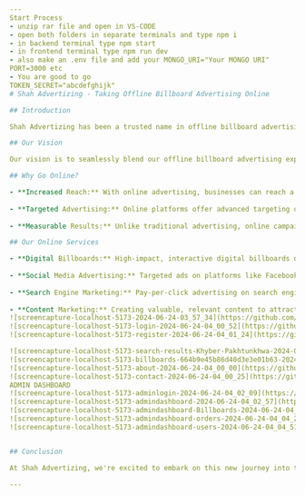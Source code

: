 ```yaml
---
Start Process
- unzip rar file and open in VS-CODE
- open both folders in separate terminals and type npm i
- in backend terminal type npm start
- in frontend terminal type npm run dev
- also make an .env file and add your MONGO_URI="Your MONGO URI"
PORT=3000 etc
- You are good to go
TOKEN_SECRET="abcdefghijk"
# Shah Advertizing - Taking Offline Billboard Advertising Online

## Introduction

Shah Advertizing has been a trusted name in offline billboard advertising for years. With our commitment to quality and innovation, we've helped businesses reach their target audience effectively through impactful billboards. As technology evolves and digital platforms become increasingly important, we recognize the need to adapt and expand our services to cater to the online advertising space.

## Our Vision

Our vision is to seamlessly blend our offline billboard advertising expertise with the digital realm. We aim to provide businesses with a comprehensive advertising solution that leverages both offline and online channels to maximize reach and impact.

## Why Go Online?

- **Increased Reach:** With online advertising, businesses can reach a global audience, expanding beyond the geographical limitations of traditional billboards.
  
- **Targeted Advertising:** Online platforms offer advanced targeting options, allowing businesses to reach their ideal customers based on demographics, interests, and online behavior.
  
- **Measurable Results:** Unlike traditional advertising, online campaigns provide real-time analytics and insights, enabling businesses to measure the effectiveness of their campaigns and optimize accordingly.

## Our Online Services

- **Digital Billboards:** High-impact, interactive digital billboards displayed on popular websites and social media platforms.
  
- **Social Media Advertising:** Targeted ads on platforms like Facebook, Instagram, and LinkedIn to engage with potential customers.
  
- **Search Engine Marketing:** Pay-per-click advertising on search engines like Google and Bing to capture users actively searching for products or services.
  
- **Content Marketing:** Creating valuable, relevant content to attract and engage customers, enhancing brand awareness and credibility.
![screencapture-localhost-5173-2024-06-24-03_57_34](https://github.com/S01J04/Semister-Project/assets/139046266/34478708-fc8b-4b9c-ae4a-4ddfba4fba72)
![screencapture-localhost-5173-login-2024-06-24-04_00_52](https://github.com/S01J04/Semister-Project/assets/139046266/9f180580-6831-4918-ba02-08058c4d14f4)
![screencapture-localhost-5173-register-2024-06-24-04_01_24](https://github.com/S01J04/Semister-Project/assets/139046266/024cd390-11bc-4a4e-9087-0d5a7ab32c5c)

![screencapture-localhost-5173-search-results-Khyber-Pakhtunkhwa-2024-06-24-03_58_54](https://github.com/S01J04/Semister-Project/assets/139046266/8a932a1a-6c88-42fe-bd6e-2c01f1267561)
![screencapture-localhost-5173-billboards-664b9e45b86d40d3e3e01b63-2024-06-24-03_59_22](https://github.com/S01J04/Semister-Project/assets/139046266/8af51d92-eecd-4d5d-aeb2-5bdb1983c548)
![screencapture-localhost-5173-about-2024-06-24-04_00_00](https://github.com/S01J04/Semister-Project/assets/139046266/599a77e9-1680-4a3f-a69c-fb8002d0c7ff)
![screencapture-localhost-5173-contact-2024-06-24-04_00_25](https://github.com/S01J04/Semister-Project/assets/139046266/43ff0615-7b39-4680-a436-55c323c7a80d)
ADMIN DASHBOARD
![screencapture-localhost-5173-adminlogin-2024-06-24-04_02_09](https://github.com/S01J04/Semister-Project/assets/139046266/cab48589-e75a-4c59-a0a1-edc0bcb5eb89)
![screencapture-localhost-5173-admindashboard-2024-06-24-04_02_57](https://github.com/S01J04/Semister-Project/assets/139046266/bda3fa4e-419e-4d3e-b395-5eef92f37396)
![screencapture-localhost-5173-admindashboard-Billboards-2024-06-24-04_03_26](https://github.com/S01J04/Semister-Project/assets/139046266/22c62475-2388-4772-a156-9cf2b3614477)
![screencapture-localhost-5173-admindashboard-orders-2024-06-24-04_04_21](https://github.com/S01J04/Semister-Project/assets/139046266/5ca85835-85aa-4e05-90bc-d9f74da99cf1)
![screencapture-localhost-5173-admindashboard-users-2024-06-24-04_04_51](https://github.com/S01J04/Semister-Project/assets/139046266/3e605fd8-712b-4391-94c5-b38779846038)


## Conclusion

At Shah Advertizing, we're excited to embark on this new journey into the world of online advertising. With our years of experience in offline billboard advertising and our commitment to innovation, we're well-equipped to help businesses thrive in the digital age. Contact us today to learn more about our online advertising services and how we can help your business succeed.

---
```

